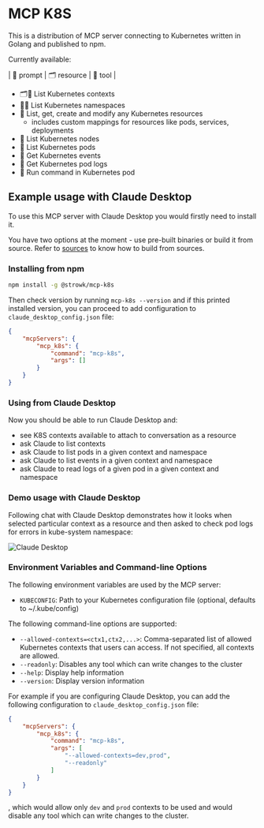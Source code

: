 # MCP K8S

This is a distribution of MCP server connecting to Kubernetes written in Golang and published to npm.

Currently available:

| 💬 prompt | 🗂️ resource | 🤖 tool |

- 🗂️🤖 List Kubernetes contexts
- 💬🤖 List Kubernetes namespaces
- 🤖 List, get, create and modify any Kubernetes resources
  - includes custom mappings for resources like pods, services, deployments
- 🤖 List Kubernetes nodes
- 💬 List Kubernetes pods
- 🤖 Get Kubernetes events
- 🤖 Get Kubernetes pod logs
- 🤖 Run command in Kubernetes pod

## Example usage with Claude Desktop

To use this MCP server with Claude Desktop you would firstly need to install it.

You have two options at the moment - use pre-built binaries or build it from source. Refer to [sources](https://github.com/strowk/mcp-k8s-go/) to know how to build from sources.

### Installing from npm

```bash
npm install -g @strowk/mcp-k8s
```

Then check version by running `mcp-k8s --version` and if this printed installed version, you can proceed to add configuration to `claude_desktop_config.json` file:

```json
{
    "mcpServers": {
        "mcp_k8s": {
            "command": "mcp-k8s",
            "args": []
        }
    }
}
```

### Using from Claude Desktop

Now you should be able to run Claude Desktop and:
- see K8S contexts available to attach to conversation as a resource
- ask Claude to list contexts
- ask Claude to list pods in a given context and namespace
- ask Claude to list events in a given context and namespace
- ask Claude to read logs of a given pod in a given context and namespace

### Demo usage with Claude Desktop

Following chat with Claude Desktop demonstrates how it looks when selected particular context as a resource and then asked to check pod logs for errors in kube-system namespace:

![Claude Desktop](docs/images/claude-desktop-logs.png)


### Environment Variables and Command-line Options

The following environment variables are used by the MCP server:

- `KUBECONFIG`: Path to your Kubernetes configuration file (optional, defaults to ~/.kube/config)

The following command-line options are supported:

- `--allowed-contexts=<ctx1,ctx2,...>`: Comma-separated list of allowed Kubernetes contexts that users can access. If not specified, all contexts are allowed.
- `--readonly`: Disables any tool which can write changes to the cluster
- `--help`: Display help information
- `--version`: Display version information

For example if you are configuring Claude Desktop, you can add the following configuration to `claude_desktop_config.json` file:

```json
{
    "mcpServers": {
        "mcp_k8s": {
            "command": "mcp-k8s",
            "args": [
                "--allowed-contexts=dev,prod",
                "--readonly"
            ]
        }
    }
}
```

, which would allow only `dev` and `prod` contexts to be used and would disable any tool which can write changes to the cluster.

